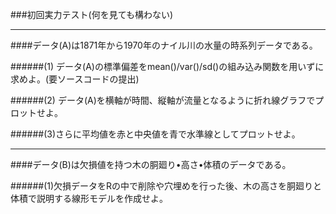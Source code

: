 ###初回実力テスト(何を見ても構わない)
___

####データ(A)は1871年から1970年のナイル川の水量の時系列データである。

######(1) データ(A)の標準偏差をmean()/var()/sd()の組み込み関数を用いずに求めよ。(要ソースコードの提出)

######(2) データ(A)を横軸が時間、縦軸が流量となるように折れ線グラフでプロットせよ。

######(3)さらに平均値を赤と中央値を青で水準線としてプロットせよ。
___

####データ(B)は欠損値を持つ木の胴廻り•高さ•体積のデータである。

######(1)欠損データをRの中で削除や穴埋めを行った後、木の高さを胴廻りと体積で説明する線形モデルを作成せよ。
